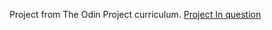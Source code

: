 Project from The Odin Project curriculum.
[Project In question](https://www.theodinproject.com/courses/web-development-101/lessons/etch-a-sketch-project)

